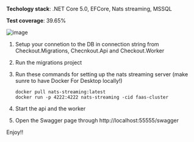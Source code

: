 
**Techology stack**: .NET Core 5.0, EFCore, Nats streaming, MSSQL

**Test coverage**: 39.65%

![image](https://user-images.githubusercontent.com/40390118/151759559-1a1abc36-b069-47d5-a8da-d75ae2196291.png)


1. Setup your connetion to the DB in connection string from Checkout.Migrations, Checnkout.Api and Checkout.Worker
2. Run the migrations project
3. Run these commands for setting up the nats streaming server (make sunre to have Docker For Desktop locally!)

      ```
      docker pull nats-streaming:latest
      docker run -p 4222:4222 nats-streaming -cid faas-cluster
      ```
      
 4. Start the api and the worker
 5. Open the Swagger page through http://localhost:55555/swagger

Enjoy!!
